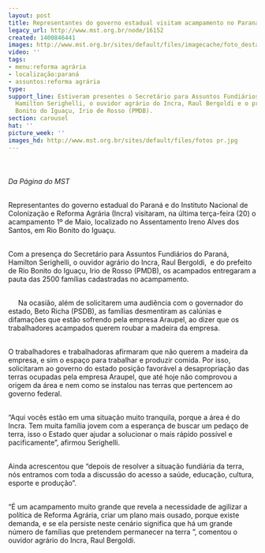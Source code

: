 ```yaml
---
layout: post
title: Representantes do governo estadual visitam acampamento no Paraná
legacy_url: http://www.mst.org.br/node/16152
created: 1400846441
images: http://www.mst.org.br/sites/default/files/imagecache/foto_destaque/fotos pr.jpg
video: ''
tags:
- menu:reforma agrária
- localização:paraná
- assuntos:reforma agrária
type: 
support_line: Estiveram presentes o Secretário para Assuntos Fundiários do Paraná,
  Hamilton Serighelli, o ouvidor agrário do Incra, Raul Bergoldi e o prefeito de Rio
  Bonito do Iguaçu, Irio de Rosso (PMDB).
section: carousel
hat: ''
picture_week: ''
images_hd: http://www.mst.org.br/sites/default/files/fotos pr.jpg
---
```

<p><img style="margin: 10px;" src="http://www.mst.org.br/sites/default/files/fotos%20pr.jpg" alt=""><br><br><em>Da Página do MST</em></p><p><br>Representantes do governo estadual do Paraná e do Instituto Nacional de Colonização e Reforma Agrária (Incra) visitaram, na última terça-feira (20) o acampamento 1º de Maio, localizado no Assentamento Ireno Alves dos Santos, em Rio Bonito do Iguaçu.</p><p><br>Com a presença do Secretário para Assuntos Fundiários do Paraná, Hamilton Serighelli, o ouvidor agrário do Incra, Raul Bergoldi, &nbsp;e do prefeito de Rio Bonito do Iguaçu, Irio de Rosso (PMDB), os acampados entregaram a pauta das 2500 famílias cadastradas no acampamento.</p><p><img style="margin: 10px; float: left;" src="http://www.mst.org.br/sites/default/files/1%20de%20maio_PR.jpg" alt=""><br>Na ocasião, além de solicitarem uma audiência com o governador do estado, Beto Richa (PSDB), as famílias desmentiram as calúnias e difamações que estão sofrendo pela empresa Araupel, ao dizer que os trabalhadores acampados querem roubar a madeira da empresa.</p><p><br>O trabalhadores e trabalhadoras afirmaram que não querem a madeira da empresa, e sim o espaço para trabalhar e produzir comida. Por isso, solicitaram ao governo do estado posição favorável a desapropriação das terras ocupadas pela empresa Araupel, que até hoje não comprovou a origem da área e nem como se instalou nas terras que pertencem ao governo federal.</p><p><br>“Aqui vocês estão em uma situação muito tranquila, porque a área é do Incra. Tem muita família jovem com a esperança de buscar um pedaço de terra, isso o Estado quer ajudar a solucionar o mais rápido possível e pacificamente”, afirmou Serighelli.&nbsp;</p><p><br>Ainda acrescentou que “depois de resolver a situação fundiária da terra, nós entramos com toda a discussão do acesso a saúde, educação, cultura, esporte e produção”.</p><p><br>“É um acampamento muito grande que revela a necessidade de agilizar a política de Reforma Agrária, criar um plano mais ousado, porque existe demanda, e se ela persiste neste cenário significa que há um grande número de famílias que pretendem permanecer na terra ”, comentou o ouvidor agrário do Incra, Raul Bergoldi.</p><div>&nbsp;<img style="margin: 10px;" src="http://www.mst.org.br/sites/default/files/barracos_1%20de%20maio.jpg" alt=""></div>
